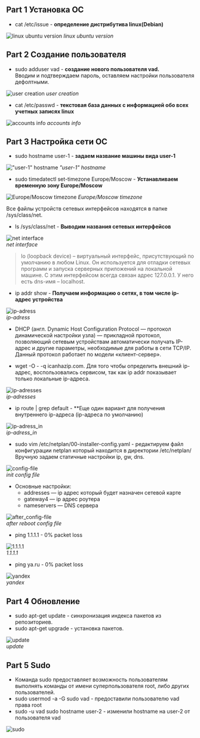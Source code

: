 ## Part 1 Установка ОС ##

* cat /etc/issue - **определение дистрибутива linux(Debian)**

![linux ubuntu version](/Screenshots/part_1.jpg)
*linux ubuntu version*
            
## Part 2 Создание пользователя ##

* sudo adduser vad - **создание нового пользователя vad.**  
Вводим и подтверждаем пароль, оставляем настройки пользователя дефолтными.

![user creation](/Screenshots/part_2.1.jpg)
*user creation*  

* cat /etc/passwd - **текстовая база данных с информацией обо всех учетных записях linux**

![accounts info](/Screenshots/part_2.2.jpg)
*accounts info*  

## Part 3 Настройка сети ОС ##

* sudo hostname user-1 - **задаем название машины вида user-1**  

!["user-1" hostname](/Screenshots/part_3.1.jpg)
*"user-1" hostname*

* sudo timedatectl set-timezone Europe/Moscow - **Устанавливаем временную зону Europe/Moscow**  

![Europe/Moscow timezone](/Screenshots/part_3.2.jpg)
*Europe/Moscow timezone*  

Все файлы устройств сетевых интерфейсов находятся в папке /sys/class/net.
* ls /sys/class/net - **Выводим названия сетевых интерфейсов**  

![net interface](/Screenshots/part_3.3.jpg)  
*net interface*
> lo (loopback device) – виртуальный интерфейс, присутствующий по умолчанию в любом Linux. Он используется для отладки сетевых программ и запуска серверных приложений на локальной машине. С этим интерфейсом всегда связан адрес 127.0.0.1. У него есть dns-имя – localhost.

* ip addr show - **Получаем информацию о сетях, в том числе ip-адрес устройства**  

![ip-adress](/Screenshots/part_3.4.jpg)  
*ip-adress*  
* DHCP (англ. Dynamic Host Configuration Protocol — протокол динамической настройки узла) — прикладной протокол, позволяющий сетевым устройствам автоматически получать IP-адрес и другие параметры, необходимые для работы в сети TCP/IP. Данный протокол работает по модели «клиент-сервер».  

* wget -O - -q icanhazip.com. Для того чтобы определить внешний ip-адрес, воспользовались сервисом, так как ip addr показывает только локальные ip-адреса.  

![ip-adresses](/Screenshots/part_3.5.jpg)  
*ip-adresses*

* ip route | grep default - **Еще один вариант для получения внутреннего ip-адреса (ip-адреса по умолчанию)  

![ip-adress_in](/Screenshots/part_3.6.jpg)  
*ip-adress_in*  

* sudo vim /etc/netplan/00-installer-config.yaml - редактируем файл конфигурации netplan который находится в директории /etc/netplan/  
Вручную задаем статичные настройки ip, gw, dns.  

![config-file](/Screenshots/part_3.7.jpg)  
*init config file*  

* Основные настройки:  
  * addresses — ip адрес который будет назначен сетевой карте
  * gateway4 — ip адрес роутера
  * nameservers — DNS сервера

![after_config-file](/Screenshots/part_3.8.jpg)  
*after reboot config file*  

* ping 1.1.1.1 - 0% packet loss  

![1.1.1.1](/Screenshots/part_3.9.jpg)  
*1.1.1.1*  

* ping ya.ru - 0% packet loss  

![yandex](/Screenshots/part_3.10.jpg)  
*yandex*  

## Part 4 Обновление ##

* sudo apt-get update - синхронизация индекса пакетов из репозиториев.
* sudo apt-get upgrade - установка пакетов.  

![update](/Screenshots/part_4.1.jpg)  
*update*  

## Part 5 Sudo ##

* Команда sudo предоставляет возможность пользователям выполнять команды от имени суперпользователя root, либо других пользователей.
* sudo usermod -a -G sudo vad - предоставили пользователю vad права root
* sudo -u vad sudo hostname user-2 - изменили hostname на user-2 от пользователя vad  

![sudo](/Screenshots/part_5.1.jpg)  